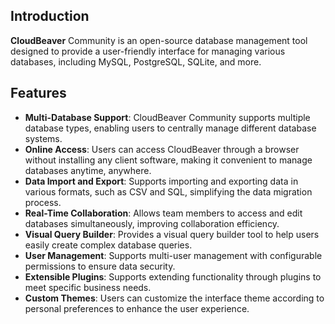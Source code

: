 ## Introduction

**CloudBeaver** Community is an open-source database management tool designed to provide a user-friendly interface for managing various databases, including MySQL, PostgreSQL, SQLite, and more.

## Features

- **Multi-Database Support**: CloudBeaver Community supports multiple database types, enabling users to centrally manage different database systems.
- **Online Access**: Users can access CloudBeaver through a browser without installing any client software, making it convenient to manage databases anytime, anywhere.
- **Data Import and Export**: Supports importing and exporting data in various formats, such as CSV and SQL, simplifying the data migration process.
- **Real-Time Collaboration**: Allows team members to access and edit databases simultaneously, improving collaboration efficiency.
- **Visual Query Builder**: Provides a visual query builder tool to help users easily create complex database queries.
- **User Management**: Supports multi-user management with configurable permissions to ensure data security.
- **Extensible Plugins**: Supports extending functionality through plugins to meet specific business needs.
- **Custom Themes**: Users can customize the interface theme according to personal preferences to enhance the user experience.
